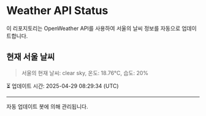 
# Weather API Status

이 리포지토리는 OpenWeather API를 사용하여 서울의 날씨 정보를 자동으로 업데이트합니다.

## 현재 서울 날씨
> 서울의 현재 날씨: clear sky, 온도: 18.76°C, 습도: 20%

⏳ 업데이트 시간: 2025-04-29 08:29:34 (UTC)

---
자동 업데이트 봇에 의해 관리됩니다.
